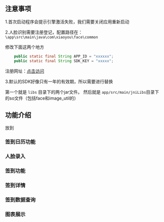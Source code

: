 ## 注意事项
1.首次启动程序会提示引擎激活失败，我们需要关闭应用重新启动

2.人脸识别需要注册登记，配置路径在：`\app\src\main\java\com\xiaoyou\face\common`

修改下面这两个地方

```java
    public static final String APP_ID = "xxxxxx";
    public static final String SDK_KEY = "xxxxx";
```

注册网址：[点击访问](https://www.arcsoft.com.cn/technology/face.html)

3.默认的SDK好像只有一年的有效期，所以需要进行替换

第一个就是 `libs` 目录下的两个jar文件。
然后就是 `app/src/main/jniLibs`目录下的so文件（包括face和image_util的）



## 功能介绍
放到

### 签到日历功能


### 人脸录入


### 签到功能

### 签到详情


### 签到数据查询


### 图表展示






